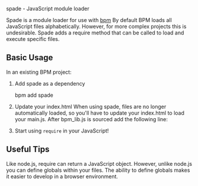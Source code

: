 spade - JavaScript module loader

Spade is a module loader for use with [bpm](https://github.com/getbpm/bpm)
By default BPM loads all JavaScript files alphabetically. However, for
more complex projects this is undesirable. Spade adds a require method
that can be called to load and execute specific files.

## Basic Usage

In an existing BPM project:

1. Add spade as a dependency

    bpm add spade

2. Update your index.html
   When using spade, files are no longer automatically loaded, so you'll
   have to update your index.html to load your main.js. After bpm_lib.js
   is sourced add the following line:

     <script>spade.require('YOUR_APP');</script>

3. Start using `require` in your JavaScript!

## Useful Tips

Like node.js, require can return a JavaScript object. However, unlike
node.js you can define globals within your files. The ability to define
globals makes it easier to develop in a browser environment.
